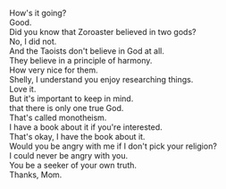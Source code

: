
How's it going?     
Good.     
Did you know that Zoroaster believed in two gods?     
No, I did not.     
And the Taoists don't believe in God at all.     
They believe in a principle of harmony.     
How very nice for them.     
Shelly, I understand you enjoy researching things.     
Love it.     
But it's important to keep in mind.     
that there is only one true God.     
That's called monotheism.     
I have a book about it if you're interested.     
That's okay, I have the book about it.     
Would you be angry with me if I don't pick your religion?     
I could never be angry with you.     
You be a seeker of your own truth.     
Thanks, Mom.     



